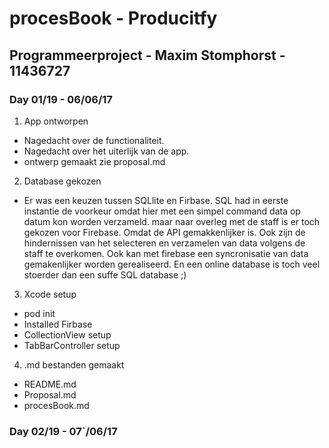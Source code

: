 # procesBook - Producitfy
## Programmeerproject - Maxim Stomphorst - 11436727

### Day 01/19 - 06/06/17
1. App ontworpen
 - Nagedacht over de functionaliteit.
 - Nagedacht over het uiterlijk van de app.
 - ontwerp gemaakt zie proposal.md
2. Database gekozen
 - Er was een keuzen tussen SQLlite en Firbase. SQL had in eerste instantie de voorkeur omdat hier met een simpel command data op datum kon worden verzameld. maar naar overleg met de staff is er toch gekozen voor Firebase. 
Omdat de API gemakkenlijker is. Ook zijn de hindernissen van het selecteren en verzamelen van data volgens de staff te overkomen. Ook kan met firebase een syncronisatie van data gemakenlijker worden gerealiseerd.
En een online database is toch veel stoerder dan een suffe SQL database ;) 
3. Xcode setup
 - pod init
 - Installed Firbase
 - CollectionView setup
 - TabBarController setup
4. .md bestanden gemaakt
 - README.md
 - Proposal.md
 - procesBook.md

### Day 02/19 - 07`/06/17